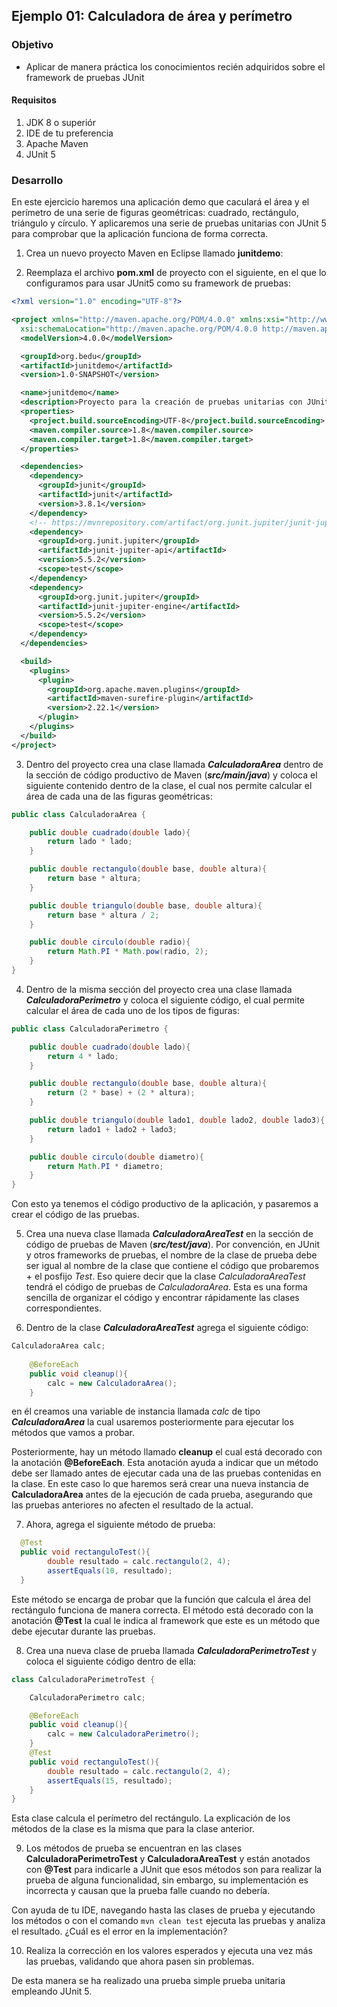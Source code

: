 ## Ejemplo 01: Calculadora de área y perímetro
### Objetivo
- Aplicar de manera práctica los conocimientos recién adquiridos sobre el framework de pruebas JUnit

#### Requisitos
1. JDK 8 o superiór
2. IDE de tu preferencia
3. Apache Maven
4. JUnit 5

### Desarrollo

En este ejercicio haremos una aplicación demo que caculará el área y el perímetro de una serie de figuras geométricas: cuadrado, rectángulo, triángulo y círculo. Y aplicaremos una serie de pruebas unitarias con JUnit 5 para comprobar que la aplicación funciona de forma correcta.

1. Crea un nuevo proyecto Maven en Eclipse llamado **junitdemo**:

2. Reemplaza el archivo **pom.xml** de proyecto con el siguiente, en el que lo configuramos para usar JUnit5 como su framework de pruebas:

```xml
<?xml version="1.0" encoding="UTF-8"?>

<project xmlns="http://maven.apache.org/POM/4.0.0" xmlns:xsi="http://www.w3.org/2001/XMLSchema-instance"
  xsi:schemaLocation="http://maven.apache.org/POM/4.0.0 http://maven.apache.org/xsd/maven-4.0.0.xsd">
  <modelVersion>4.0.0</modelVersion>

  <groupId>org.bedu</groupId>
  <artifactId>junitdemo</artifactId>
  <version>1.0-SNAPSHOT</version>

  <name>junitdemo</name>
  <description>Proyecto para la creación de pruebas unitarias con JUnit 5</description>
  <properties>
    <project.build.sourceEncoding>UTF-8</project.build.sourceEncoding>
    <maven.compiler.source>1.8</maven.compiler.source>
    <maven.compiler.target>1.8</maven.compiler.target>
  </properties>

  <dependencies>
    <dependency>
      <groupId>junit</groupId>
      <artifactId>junit</artifactId>
      <version>3.8.1</version>
    </dependency>
    <!-- https://mvnrepository.com/artifact/org.junit.jupiter/junit-jupiter-api -->
    <dependency>
      <groupId>org.junit.jupiter</groupId>
      <artifactId>junit-jupiter-api</artifactId>
      <version>5.5.2</version>
      <scope>test</scope>
    </dependency>
    <dependency>
      <groupId>org.junit.jupiter</groupId>
      <artifactId>junit-jupiter-engine</artifactId>
      <version>5.5.2</version>
      <scope>test</scope>
    </dependency>
  </dependencies>

  <build>
    <plugins>
      <plugin>
        <groupId>org.apache.maven.plugins</groupId>
        <artifactId>maven-surefire-plugin</artifactId>
        <version>2.22.1</version>
      </plugin>
    </plugins>
  </build>
</project>

```
3. Dentro del proyecto crea una clase llamada ***CalculadoraArea*** dentro de la sección de código productivo de Maven (***src/main/java***) y coloca el siguiente contenido dentro de la clase, el cual nos permite calcular el área de cada una de las figuras geométricas:

```java
public class CalculadoraArea {

    public double cuadrado(double lado){
        return lado * lado;
    }

    public double rectangulo(double base, double altura){
        return base * altura;
    }

    public double triangulo(double base, double altura){
        return base * altura / 2;
    }

    public double circulo(double radio){
        return Math.PI * Math.pow(radio, 2);
    }
}

```

4. Dentro de la misma sección del proyecto crea una clase llamada ***CalculadoraPerimetro*** y coloca el siguiente código, el cual permite calcular el área de cada uno de los tipos de figuras:

```java
public class CalculadoraPerimetro {

    public double cuadrado(double lado){
        return 4 * lado;
    }

    public double rectangulo(double base, double altura){
        return (2 * base) + (2 * altura);
    }

    public double triangulo(double lado1, double lado2, double lado3){
        return lado1 + lado2 + lado3;
    }

    public double circulo(double diametro){
        return Math.PI * diametro;
    }
}
```

Con esto ya tenemos el código productivo de la aplicación, y pasaremos a crear el código de las pruebas.

5. Crea una nueva clase llamada ***CalculadoraAreaTest*** en la sección de código de pruebas de Maven (***src/test/java***). Por convención, en JUnit y otros frameworks de pruebas, el nombre de la clase de prueba debe ser igual al nombre de la clase que contiene el código que probaremos + el posfijo *Test*. Eso quiere decir que la clase *CalculadoraAreaTest* tendrá el código de pruebas de *CalculadoraArea*. Esta es una forma sencilla de organizar el código y encontrar rápidamente las clases correspondientes.

6. Dentro de la clase ***CalculadoraAreaTest*** agrega el siguiente código:

```java
CalculadoraArea calc;
    
    @BeforeEach
    public void cleanup(){
        calc = new CalculadoraArea();
    }
```

en él creamos una variable de instancia llamada *calc* de tipo ***CalculadoraArea*** la cual usaremos posteriormente para ejecutar los métodos que vamos a probar. 

Posteriormente, hay un método llamado **cleanup** el cual está decorado con la anotación **@BeforeEach**. Esta anotación ayuda a indicar que un método debe ser llamado antes de ejecutar cada una de las pruebas contenidas en la clase. En este caso lo que haremos será crear una nueva instancia de **CalculadoraArea** antes de la ejecución de cada prueba, asegurando que las pruebas anteriores no afecten el resultado de la actual.

7. Ahora, agrega el siguiente método de prueba:

```java
  @Test
  public void rectanguloTest(){
        double resultado = calc.rectangulo(2, 4);
        assertEquals(10, resultado);
  }
```

Este método se encarga de probar que la función que calcula el área del rectángulo funciona de manera correcta. El método está decorado con la anotación **@Test** la cual le indica al framework que este es un método que debe ejecutar durante las pruebas. 

8. Crea una nueva clase de prueba llamada ***CalculadoraPerimetroTest*** y coloca el siguiente código dentro de ella:

```java
class CalculadoraPerimetroTest {

    CalculadoraPerimetro calc;

    @BeforeEach
    public void cleanup(){
        calc = new CalculadoraPerimetro();
    }
    @Test
    public void rectanguloTest(){
        double resultado = calc.rectangulo(2, 4);
        assertEquals(15, resultado);
    }
}
```
Esta clase calcula el perímetro del rectángulo. La explicación de los métodos de la clase es la misma que para la clase anterior.

9. Los métodos de prueba se encuentran en las clases **CalculadoraPerimetroTest** y **CalculadoraAreaTest** y están anotados con **@Test** para indicarle a JUnit que esos métodos son para realizar la prueba de alguna funcionalidad, sin embargo, su implementación es incorrecta y causan que la prueba falle cuando no debería.

Con ayuda de tu IDE, navegando hasta las clases de prueba y ejecutando los métodos o con el comando `mvn clean test` ejecuta las pruebas y analiza el resultado. ¿Cuál es el error en la implementación?

10. Realiza la corrección en los valores esperados y ejecuta una vez más las pruebas, validando que ahora pasen sin problemas.

De esta manera se ha realizado una prueba simple prueba unitaria empleando JUnit 5.

